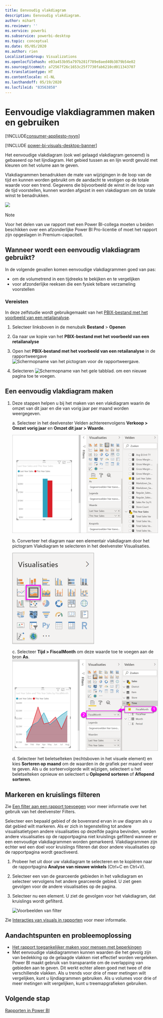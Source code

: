 ```yaml
---
title: Eenvoudig vlakdiagram
description: Eenvoudig vlakdiagram.
author: mihart
ms.reviewer: ''
ms.service: powerbi
ms.subservice: powerbi-desktop
ms.topic: conceptual
ms.date: 05/05/2020
ms.author: rien
LocalizationGroup: Visualizations
ms.openlocfilehash: e03a453b95a797b281f789e8aed40b3879b54e02
ms.sourcegitcommit: a72567f26c1653c25f7730fab6210cd011343707
ms.translationtype: HT
ms.contentlocale: nl-NL
ms.lasthandoff: 05/19/2020
ms.locfileid: "83563858"
---
```

# <a name="create-and-use-basic-area-charts"></a>Eenvoudige vlakdiagrammen maken en gebruiken

[!INCLUDE[consumer-appliesto-nyyn](../includes/consumer-appliesto-nyyn.md)]

[!INCLUDE [power-bi-visuals-desktop-banner](../includes/power-bi-visuals-desktop-banner.md)]

Het eenvoudige vlakdiagram (ook wel gelaagd vlakdiagram genoemd) is gebaseerd op het lijndiagram. Het gebied tussen as en lijn wordt gevuld met kleuren om het volume aan te geven. 

Vlakdiagrammen benadrukken de mate van wijzigingen in de loop van de tijd en kunnen worden gebruikt om de aandacht te vestigen op de totale waarde voor een trend. Gegevens die bijvoorbeeld de winst in de loop van de tijd voorstellen, kunnen worden afgezet in een vlakdiagram om de totale winst te benadrukken.

![](media/power-bi-visualization-basic-area-chart/power-bi-chart-example.png)

> [!NOTE]
> Voor het delen van uw rapport met een Power BI-collega moeten u beiden beschikken over een afzonderlijke Power BI Pro-licentie of moet het rapport zijn opgeslagen in Premium-capaciteit.

## <a name="when-to-use-a-basic-area-chart"></a>Wanneer wordt een eenvoudig vlakdiagram gebruikt?
In de volgende gevallen komen eenvoudige vlakdiagrammen goed van pas:

* om de volumetrend in een tijdreeks te bekijken en te vergelijken 
* voor afzonderlijke reeksen die een fysiek telbare verzameling voorstellen

### <a name="prerequisites"></a>Vereisten
In deze zelfstudie wordt gebruikgemaakt van het [PBIX-bestand met het voorbeeld van een retailanalyse](https://download.microsoft.com/download/9/6/D/96DDC2FF-2568-491D-AAFA-AFDD6F763AE3/Retail%20Analysis%20Sample%20PBIX.pbix).

1. Selecteer linksboven in de menubalk **Bestand** > **Openen**
   
2. Ga naar uw kopie van het **PBIX-bestand met het voorbeeld van een retailanalyse**

1. Open het **PBIX-bestand met het voorbeeld van een retailanalyse** in de rapportweergave ![Schermopname van het pictogram voor de rapportweergave.](media/power-bi-visualization-kpi/power-bi-report-view.png)

1. Selecteren ![Schermopname van het gele tabblad.](media/power-bi-visualization-kpi/power-bi-yellow-tab.png) om een nieuwe pagina toe te voegen.


## <a name="create-a-basic-area-chart"></a>Een eenvoudig vlakdiagram maken
 

1. Deze stappen helpen u bij het maken van een vlakdiagram waarin de omzet van dit jaar en die van vorig jaar per maand worden weergegeven.
   
   a. Selecteer in het deelvenster Velden achtereenvolgens **Verkoop \> Omzet vorig jaar** en **Omzet dit jaar > Waarde**.

   ![gegevenswaarden vlakdiagram](media/power-bi-visualization-basic-area-chart/power-bi-bar-chart.png)

   b.  Converteer het diagram naar een elementair vlakdiagram door het pictogram Vlakdiagram te selecteren in het deelvenster Visualisaties.

   ![pictogram vlakdiagram](media/power-bi-visualization-basic-area-chart/convertchart.png)
   
   c.  Selecteer **Tijd \> FiscalMonth** om deze waarde toe te voegen aan de bron **As**.   
   ![waarden voor assen vlakdiagram](media/power-bi-visualization-basic-area-chart/powerbi-area-chartnew.png)
   
   d.  Selecteer het beletselteken (rechtsboven in het visuele element) en kies **Sorteren op maand** om de waarden in de grafiek per maand weer te geven. Als u de sorteervolgorde wilt wijzigen, selecteert u het beletselteken opnieuw en selecteert u **Oplopend sorteren** of **Aflopend sorteren**.

## <a name="highlighting-and-cross-filtering"></a>Markeren en kruislings filteren
Zie [Een filter aan een rapport toevoegen](../create-reports/power-bi-report-add-filter.md) voor meer informatie over het gebruik van het deelvenster Filters.

Selecteer een bepaald gebied of de bovenrand ervan in uw diagram als u dat gebied wilt markeren.  Als er zich in tegenstelling tot andere visualisatietypen andere visualisaties op dezelfde pagina bevinden, worden andere visualisaties op de rapportpagina niet kruislings gefilterd wanneer er een eenvoudige vlakdiagrammen worden gemarkeerd. Vlakdiagrammen zijn echter wel een doel voor kruislings filteren dat door andere visualisaties op de rapportpagina wordt geactiveerd. 

1. Probeer het uit door uw vlakdiagram te selecteren en te kopiëren naar de rapportpagina **Analyse van nieuwe winkels** (Ctrl+C en Ctrl+V).
2. Selecteer een van de gearceerde gebieden in het valkdiagram en selecteer vervolgens het andere gearceerde gebied. U ziet geen gevolgen voor de andere visualisaties op de pagina.
1. Selecteer nu een element. U ziet de gevolgen voor het vlakdiagram, dat kruislings wordt gefilterd.

    ![Voorbeelden van filter](media/power-bi-visualization-basic-area-chart/power-bi-area-chart-filters.gif) 

Zie [Interacties van visuals in rapporten](../create-reports/service-reports-visual-interactions.md) voor meer informatie.


## <a name="considerations-and-troubleshooting"></a>Aandachtspunten en probleemoplossing   
* [Het rapport toegankelijker maken voor mensen met beperkingen](../create-reports/desktop-accessibility-overview.md)
* Met eenvoudige vlakdiagrammen kunnen waarden die het gevolg zijn van bedekking op de gelaagde vlakken niet effectief worden vergeleken. Power BI maakt gebruik van transparantie om de overlapping van gebieden aan te geven. Dit werkt echter alleen goed met twee of drie verschillende vlakken. Als u trends voor drie of meer metingen wilt vergelijken, kunt u lijndiagrammen gebruiken. Als u volumes voor drie of meer metingen wilt vergelijken, kunt u treemapgrafieken gebruiken.

## <a name="next-step"></a>Volgende stap
[Rapporten in Power BI](power-bi-visualization-card.md)  
